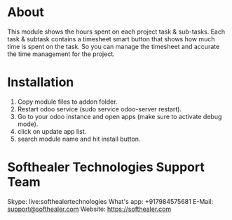 About
============
This module shows the hours spent on each project task & sub-tasks. Each task & subtask contains a timesheet smart button that shows how much time is spent on the task. So you can manage the timesheet and accurate the time management for the project.

Installation
============
1) Copy module files to addon folder.
2) Restart odoo service (sudo service odoo-server restart).
3) Go to your odoo instance and open apps (make sure to activate debug mode).
4) click on update app list. 
5) search module name and hit install button.

Softhealer Technologies Support Team
=====================================
Skype: live:softhealertechnologies
What's app: +917984575681
E-Mail: support@softhealer.com
Website: https://softhealer.com
